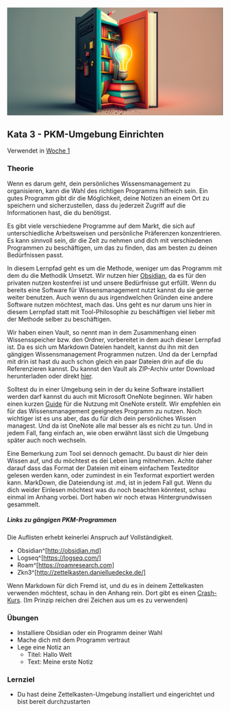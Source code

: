 ![Wählen eines Programms für die PKM-Umgebung](images/woche2.png)

## Kata 3 - PKM-Umgebung Einrichten

Verwendet in [Woche 1](2-1-Woche-1.md)

### Theorie
Wenn es darum geht, dein persönliches Wissensmanagement zu organisieren, kann die Wahl des richtigen Programms hilfreich sein. Ein gutes Programm gibt dir die Möglichkeit, deine Notizen an einem Ort zu speichern und sicherzustellen, dass du jederzeit Zugriff auf die Informationen hast, die du benötigst.

Es gibt viele verschiedene Programme auf dem Markt, die sich auf unterschiedliche Arbeitsweisen und persönliche Präferenzen konzentrieren. Es kann sinnvoll sein, dir die Zeit zu nehmen und dich mit verschiedenen Programmen zu beschäftigen, um das zu finden, das am besten zu deinen Bedürfnissen passt.

In diesem Lernpfad geht es um die Methode, weniger um das Programm mit dem du die Methodik Umsetzt. Wir nutzen hier [Obsidian](http://obsidian.md), da es für den privaten nutzen kostenfrei ist und unsere Bedürfnisse gut erfüllt. Wenn du bereits eine Software für Wissensmanagement nutzt kannst du sie gerne weiter benutzen. Auch wenn du aus irgendwelchen Gründen eine andere Software nutzen möchtest, mach das. Uns geht es nur darum uns hier in diesem Lernpfad statt mit Tool-Philosophie zu beschäftigen viel lieber mit der Methode selber zu beschäftigen.

Wir haben einen Vault, so nennt man in dem Zusammenhang einen Wissensspeicher bzw. den Ordner, vorbereitet in dem auch dieser Lernpfad ist. Da es sich um Markdown Dateien handelt, kannst du ihn mit den gängigen Wissensmanagement Programmen nutzen. Und da der Lernpfad mit drin ist hast du auch schon gleich ein paar Dateien drin auf die du Referenzieren kannst. Du kannst den Vault als ZIP-Archiv unter Download herunterladen oder direkt [hier](https://github.com/cogneon/lernos-zettelkasten/blob/main/de/LernOS-Zettelkasten.zip).

Solltest du in einer Umgebung sein in der du keine Software installiert werden darf kannst du auch mit Microsoft OneNote beginnen. Wir haben einen kurzen [Guide](3-0-3-Guide-PKM-mit-OneNote.md) für die Nutzung mit OneNote erstellt. Wir empfehlen ein für das Wissensmanagement geeignetes Programm zu nutzen. Noch wichtiger ist es uns aber, das du für dich dein persönliches Wissen managest. Und da ist OneNote alle mal besser als es nicht zu tun. Und in jedem Fall, fang einfach an, wie oben erwähnt lässt sich die Umgebung später auch noch wechseln.

Eine Bemerkung zum Tool sei dennoch gemacht. Du baust dir hier dein Wissen auf, und du möchtest es dei Leben lang mitnehmen. Achte daher darauf dass das Format der Dateien mit einem einfachem Texteditor gelesen werden kann, oder zumindest in ein Texformat exportiert werden kann. MarkDown, die Dateiendung ist .md, ist in jedem Fall gut. Wenn du dich weider Einlesen möchtest was du noch beachten könntest, schau einmal im Anhang vorbei. Dort haben wir noch etwas Hintergrundwissen gesammelt.



##### Links zu gängigen PKM-Programmen

Die Auflisten erhebt keinerlei Anspruch auf Vollständigkeit.

- Obsidian^[http://obsidian.md]
- Logseq^[https://logseq.com/]
- Roam^[https://roamresearch.com]
- Zkn3^[http://zettelkasten.danielluedecke.de/]

Wenn Markdown für dich Fremd ist, und du es in deinem Zettelkasten verwenden möchtest, schau in den Anhang rein. Dort gibt es einen [Crash-Kurs](3-0-1-was-ist-markdown.md). (Im Prinzip reichen drei Zeichen aus um es zu verwenden)


### Übungen
- Installiere Obsidian oder ein Programm deiner Wahl
- Mache dich mit dem Programm vertraut
- Lege eine Notiz an
	- Titel: Hallo Welt
	- Text: Meine erste Notiz


### Lernziel
- Du hast deine Zettelkasten-Umgebung installiert und eingerichtet und bist bereit durchzustarten
<script src="https://giscus.app/client.js"
        data-repo="cogneon/lernos-zettelkasten"
        data-repo-id="R_kgDOI5YY1w"
        data-category="Announcements"
        data-category-id="DIC_kwDOI5YY184CUTx3"
        data-mapping="pathname"
        data-strict="0"
        data-reactions-enabled="1"
        data-emit-metadata="0"
        data-input-position="bottom"
        data-theme="light"
        data-lang="de"
        crossorigin="anonymous"
        async>
</script>
